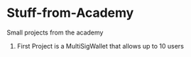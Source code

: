 # Stuff-from-Academy
Small projects from the academy <br>
1) First Project is a MultiSigWallet that allows up to 10 users
